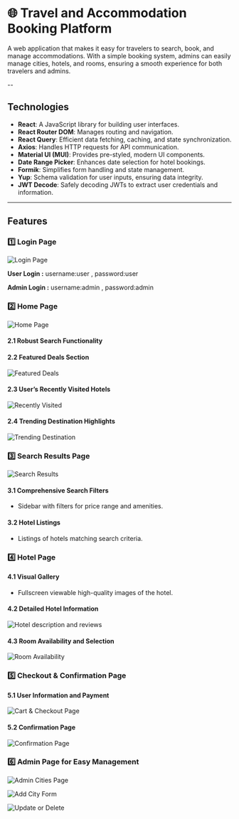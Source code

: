 # 🌐 Travel and Accommodation Booking Platform

A web application that makes it easy for travelers to search, book, and manage accommodations. With a simple booking system, admins can easily manage cities, hotels, and rooms, ensuring a smooth experience for both travelers and admins.

--

## Technologies  
- **React**: A JavaScript library for building user interfaces.
- **React Router DOM**: Manages routing and navigation.  
- **React Query**: Efficient data fetching, caching, and state synchronization.  
- **Axios**: Handles HTTP requests for API communication.  
- **Material UI (MUI)**: Provides pre-styled, modern UI components.  
- **Date Range Picker**: Enhances date selection for hotel bookings.  
- **Formik**: Simplifies form handling and state management.  
- **Yup**: Schema validation for user inputs, ensuring data integrity.   
- **JWT Decode**: Safely decoding JWTs to extract user credentials and information.

---

## Features  

### 1️⃣ Login Page  
![Login Page](src/assets/login.png)  

**User Login :**
username:user , password:user

**Admin Login :**
username:admin , password:admin

### 2️⃣ Home Page  
![Home Page](src/assets/homePage.png)  

#### 2.1 Robust Search Functionality  

#### 2.2 Featured Deals Section  
![Featured Deals](src/assets/deals.png)

#### 2.3 User’s Recently Visited Hotels  
 ![Recently Visited](src/assets/recentlyVisited.png)   

#### 2.4 Trending Destination Highlights  
![Trending Destination](src/assets/trending.png)    

### 3️⃣ Search Results Page  
![Search Results](src/assets/SearchReasultPage.png)  

#### 3.1 Comprehensive Search Filters  
- Sidebar with filters for price range and amenities.  

#### 3.2 Hotel Listings  
- Listings of hotels matching search criteria.  

### 4️⃣ Hotel Page  

#### 4.1 Visual Gallery  
- Fullscreen viewable high-quality images of the hotel.  

#### 4.2 Detailed Hotel Information  
![Hotel description and reviews](src/assets/description&reviews.png)   

#### 4.3 Room Availability and Selection  
![Room Availability](src/assets/Rooms.png)   

### 5️⃣ Checkout & Confirmation Page  

#### 5.1 User Information and Payment  
![Cart & Checkout Page](src/assets/Cart&checkout.png)    
  
#### 5.2 Confirmation Page 
![Confirmation Page](src/assets/confirmationDetails.png)    

### 6️⃣ Admin Page for Easy Management  
![Admin Cities Page](src/assets/adminCitiesPage.png)  

![Add City Form](src/assets/addForm.png)  

![Update or Delete](src/assets/update&delete.png)  

